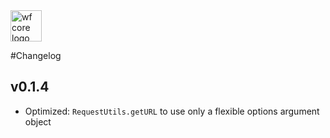 <img src="https://webfruits.io/assets/wf-small-toolbox-logo.svg" alt="wf core logo" height="50px">

#Changelog

## v0.1.4
* Optimized: `RequestUtils.getURL` to use only a flexible options argument object 
